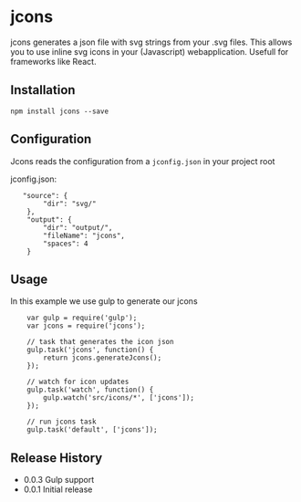 jcons
=========

jcons generates a json file with svg strings from your .svg files. This allows you to use inline svg icons in your (Javascript) webapplication. Usefull for frameworks like React.

## Installation

`npm install jcons --save`

## Configuration

Jcons reads the configuration from a `jconfig.json` in your project root

jconfig.json:
```
   "source": {
        "dir": "svg/"
    },
    "output": {
        "dir": "output/",
        "fileName": "jcons",
        "spaces": 4
    }
```

## Usage

In this example we use gulp to generate our jcons

```
    var gulp = require('gulp');
    var jcons = require('jcons');
    
    // task that generates the icon json
    gulp.task('jcons', function() {
        return jcons.generateJcons();
    });
    
    // watch for icon updates
    gulp.task('watch', function() {
        gulp.watch('src/icons/*', ['jcons']);
    });
    
    // run jcons task
    gulp.task('default', ['jcons']);

```


## Release History

* 0.0.3 Gulp support
* 0.0.1 Initial release

